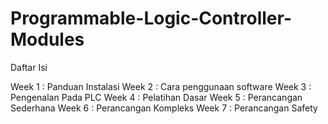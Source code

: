 # Programmable-Logic-Controller-Modules
Daftar Isi

Week 1 : Panduan Instalasi
Week 2 : Cara penggunaan software
Week 3 : Pengenalan Pada PLC
Week 4 : Pelatihan Dasar
Week 5 : Perancangan Sederhana
Week 6 : Perancangan Kompleks
Week 7 : Perancangan Safety

